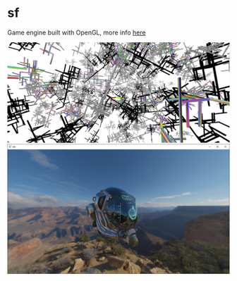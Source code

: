 # sf
Game engine built with OpenGL, more info [here](https://sntcls.ml/sf)

![alt text](https://raw.githubusercontent.com/santaclose/sf/master/demo/Capture.PNG)
![alt text](https://raw.githubusercontent.com/santaclose/sf/master/demo/CapturePBR.PNG)
